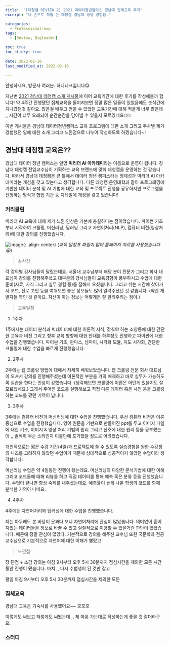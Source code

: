 ```yaml
---
title:  "[데청캠 REVIEW 2] 2021 데이터청년캠퍼스 경남대 집체교육 후기" 
excerpt: "내 손으로 직접 쓴 데청캠 경남대 생생 경험담."

categories:
  - Professional-exp
tags:
  - [Review, Bigleader]

toc: true
toc_sticky: true
 
date: 2022-02-10
last_modified_at: 2022-02-10

---
```


안녕하세요, 방문자 여러분. 허니테크입니다😋 

지난번 [2021 경남대 데청캠 소개 게시물](https://heoni00.github.io/professional-exp/bigleader-01/)에 이어 교육기간에 대한 후기를 작성해볼까 합니다! 약 4주간 진행됐던 집체교육을 돌이켜보면 정말 많은 일들이 있었음에도 순식간에 지나갔던것 같아요. 많은걸 배우고 얻을 수 있었던 교육기간에 대해 적을게 너무 많은데 ,, 시간이 너무 오래되어 순간순간을 담아낼 수 있을지 모르겠네요🙄🙄 

이번 게시물은 경남대 데이터청년캠퍼스 교육 프로그램에 대한 소개 그리고 주차별 제가 경험했던 일에 대한 소개 그리고 느낀점으로 나누어 작성하도록 하겠습니다~! 

## 경남대 데청캠 교육은??

경남대 데이터 청년 캠퍼스는 일명 **빅리더 AI 아카데미**라는 이름으로 운영이 됩니다. 경남대 데청캠 전임교수님이 기획하는 교육 브랜드에 맞춰 데청캠을 운영하는 것 같습니다. 따라서 경남대 데청캠은 큰 틀에서 데이터 청년 캠퍼스라는 정체성과 빅리더 AI 아카데미라는 개성을 갖고 있는다고 생각합니다. 다른 데청캠 운영대학과 같이 프로그래밍에 기반한 데이터 분석 및 AI 기법에 대한 교육 및 프로젝트 진행을 공유하지만 프로그램을 진행하는 방식과 협업 기관 등 디테일에 개성을 갖고 있습니다! 

### 커리큘럼

빅리더 AI 교육에 대해 제가 느낀 인상은 기본에 충실하다는 점이었습니다. 파이썬 기초부터 시작하여 크롤링, 머신러닝, 딥러닝 그리고 자연어처리(NLP), 컴퓨터 비전(영상처리)에 대한 강의를 진행했습니다. 

![image](https://user-images.githubusercontent.com/67791317/154200681-be98a4da-0794-4657-be09-40e75dc3966d.png){: .align-center}
(*교육 일정표 파일이 없어 홈페이지 자료를 사용했습니다 😭*)

>강사진

각 강의별 강사님들이 달랐는데요. 서울대 교수님부터 해당 분야 전문가 그리고 회사 대표님이 강의를 진행해주셨고 대부분의 강사님들이 교육경험이 풍부하시고 수업에 대한 준비(자료, 지식 그리고 실무 경험 등)를 잘해서 오셨습니다. 그리고 쉬는 시간에 찾아가서 코드, 진로 고민 등을 여쭤보면 좋은 정보들도 많이 알려주셨던 것 같습니다. (약간 개발자들 특인 것 같아요. 자신이 아는 정보는 어떻게든 잘 알려주려는 점이.)

>교육일정

1. 1주차

1주에서는 데이터 분석과 빅데이터에 대한 이론적 지식, 갖춰야 하는 소양등에 대한 간단한 교육과 비전 그리고 향후 교육 방향에 대한 안내를 하루정도 진행하고 파이썬에 대한 수업을 진행했습니다. 파이썬 기초, 판다스, 넘파이, 시각화 모듈, 지도 시각화, 간단한 크롤링에 대한 수업을 빠르게 진행했습니다. 

2. 2주차 

2주에는 웹 크롤링 방법에 대해서 자세히 배워보았습니다. 웹 크롤링 전문 회사 대표님이 오셔서 강의를 진행해주셨는데 이론적인 부분을 거의 배제하고 바로 실무가 가능하도록 실습을 한다는 인상이 강했습니다. (생각해보면 크롤링에 이론은 어떤게 있을지도 잘 모르겠네요.) 그래서 주어진 코드를 실행해보고 직접 다른 데이터 혹은 사진 등을 크롤링하는 코드를 짰던 기억이 납니다. 

3. 3주차 

3주에는 컴퓨터 비전과 머신러닝에 대한 수업을 진행했습니다. 우선 컴퓨터 비전은 이론 중심으로 수업을 진행했습니다. 영어 원문을 기반으로 만들어진 ppt를 두고 이미지 파일에 대한 기초, 이미지 & 영상 처리 기법의 원리 그리고 신호에 대한 원리 등을 공부했는데 ,, 솔직히 무슨 소리인지 이틀만에 포기했을 정도로 어려웠습니다. 

개인적으로는 짧은 수강 기간(4일)과 프로젝트에 쓸 수 있도록 실습경험을 원한 수강생의 니즈를 고려하지 않았던 수업이기 때문에 상대적으로 성공적이지 않았던 수업이라 생각합니다. 

머신러닝 수업은 약 4일동안 진행이 됐는데요. 머신러닝의 다양한 분석기법에 대한 이해 그리고 코드들에 대해 리뷰를 하고 직접 데이터를 통해 예측 혹은 분류 등을 진행했습니다. 수업이 끝나면 항상 숙제를 내주셨는데요. 예측률이 높게 나온 학생의 코드를 함께 분석한 기억이 나네요.

4. 4주차 

4주에는 자연어처리와 딥러닝에 대한 수업을 진행했습니다. 

저는 아무래도 본 바탕이 문과다 보니 자연어처리에 관심이 많았습니다. 의미없이 흩어져있는 데이터들을 정보로 바꿀 수 있고 실질적으로 이용할 수 있을거란 판단이 있었습니다. 때문에 정말 관심이 많았다. 기본적으로 강의를 해주신 교수님 또한 국문학과 전공 교수님으로 기본적으로 자연어에 대한 이해가 빨랐고 


> 느낀점

장 단점 + 소감
강의는 아침 9시부터 오후 5시 30분까지 점심시간을 제외한 모든 시간동안 진행이 됐습니다. 마치 ,, 다시 수험생이 된 것만 같고 

평일 아침 9시부터 오후 5시 30분까지 점심시간을 제외한 모든

### 집체교육

경남대 교육은 기숙사를 사용했어요~~ 호호호


이렇게도 써보고 저렇게도 써봤는데 ,, 제 마음 가는대로 작성하는게 좋을 것 같더라구요. 

### 스터디

